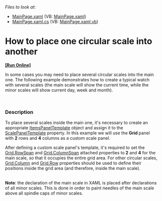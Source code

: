 <!-- default file list -->
*Files to look at*:

* [MainPage.xaml](./CS/ScaleLayoutSample/MainPage.xaml) (VB: [MainPage.xaml](./VB/ScaleLayoutSample/MainPage.xaml))
* [MainPage.xaml.cs](./CS/ScaleLayoutSample/MainPage.xaml.cs) (VB: [MainPage.xaml.vb](./VB/ScaleLayoutSample/MainPage.xaml.vb))
<!-- default file list end -->
# How to place one circular scale into another
<!-- run online -->
**[[Run Online]](https://codecentral.devexpress.com/e3353)**
<!-- run online end -->


<p>In some cases you may need to place several circular scales into the main one.  The following example demonstrates how to create a typical watch with several scales (the main scale will show the current time, while the minor scales will show  current day, week and month).</p><p><br />
</p>


<h3>Description</h3>

<p>To place several scales inside the main one, it&#39;s necessary to create an appropriate <a href="http://msdn.microsoft.com/ru-ru/library/system.windows.controls.itemspaneltemplate.aspx"><u>ItemsPanelTemplate</u></a> object and assign it to the <a href="http://documentation.devexpress.com/#Silverlight/DevExpressXpfGaugesGaugeControlBase_ScalePanelTemplatetopic"><u>ScalePanelTemplate</u></a> property. In this example we will use the <strong>Grid </strong>panel with <strong>2</strong> rows and <strong>4</strong> columns as a custom scale panel. </p><p>After defining a custom scale panel&#39;s template, it&#39;s required to set the <a href="http://msdn.microsoft.com/ru-ru/library/system.windows.controls.grid.rowspan.aspx"><u>Grid.RowSpan</u></a> and <a href="http://msdn.microsoft.com/ru-ru/library/system.windows.controls.grid.columnspan.aspx"><u>Grid.ColumnSpan</u></a> attached properties to<strong> 2</strong> and <strong>4</strong> for the main scale, so that it occupies the entire grid area. For other circular scales, <a href="http://msdn.microsoft.com/en-us/library/cc917861(VS.95).aspx"><u>Grid.Column</u></a> and <a href="http://msdn.microsoft.com/en-us/library/cc917855(v=VS.96).aspx"><u>Grid.Row</u></a>  properties should be used to define their positions inside the grid area (and therefore, inside the main scale).</p><p><br />
<strong>Note</strong>: the declaration of the main scale in XAML is placed after declarations of all minor scales. This is done in order to paint needles of the main scale above all spindle caps of minor scales.</p><p><br />
</p>

<br/>


